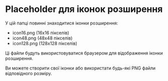# Placeholder для іконок розширення

У цій папці повинні знаходитися іконки розширення:
- icon16.png (16x16 пікселів)
- icon48.png (48x48 пікселів) 
- icon128.png (128x128 пікселів)

Ці файли будуть використовуватися браузером для відображення іконки розширення.

Ви можете створити свої іконки або використати будь-які PNG файли відповідного розміру.
